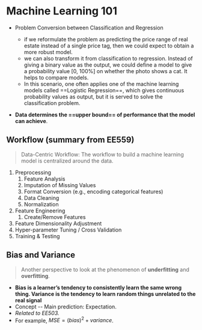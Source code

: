 # Machine Learning 101

* Problem Conversion between Classification and Regression
  * if we reformulate the problem as predicting the price range of real estate instead of a single price tag, then we could expect to obtain a more robust model.
  * we can also transform it from classification to regression. Instead of giving a binary value as the output, we could define a model to give a probability value [0, 100%] on whether the photo shows a cat. It helps to compare models.
  * In this scenario, one often applies one of the machine learning models called ==Logistic Regression==, which gives continuous probability values as output, but it is served to solve the classification problem.

* **Data determines the ==upper bound== of performance that the model can achieve**.



## Workflow (summary from EE559)

> Data-Centric Workflow: The workflow to build a machine learning model is centralized around the data.

1. Preprocessing
   1. Feature Analysis
   2. Imputation of Missing Values
   3. Format Conversion (e.g., encoding categorical features)
   4. Data Cleaning
   5. Normalization
2. Feature Engineering
   1. Create/Remove Features
3. Feature Dimensionality Adjustment
4. Hyper-parameter Tuning / Cross Validation
5. Training & Testing



## Bias and Variance

> Another perspective to look at the phenomenon of **underfitting** and **overfitting**.

* **Bias is a learner’s tendency to consistently learn the same wrong thing. Variance is the tendency to learn random things unrelated to the real signal**
* Concept -- Main prediction: Expectation.
* *Related to EE503.*
* For example,  $MSE = (bias)^2 + variance$.
